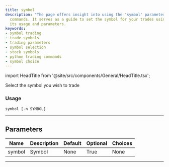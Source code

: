 ```yaml
---
title: symbol
description: "The page offers insight into using the 'symbol' parameter in trading"
  commands. It serves as a guide to set the symbol for your trades using Python, detailing
  its usage and parameters.
keywords:
- symbol trading
- trade symbols
- trading parameters
- symbol selection
- stock symbols
- python trading commands
- symbol choice
---
```


import HeadTitle from '@site/src/components/General/HeadTitle.tsx';

<HeadTitle title="stocks/th/symbol - Reference | OpenBB Terminal Docs" />

Select the symbol you wish to trade

### Usage

```python
symbol [-n SYMBOL]
```

---

## Parameters

| Name | Description | Default | Optional | Choices |
| ---- | ----------- | ------- | -------- | ------- |
| symbol | Symbol | None | True | None |

---
